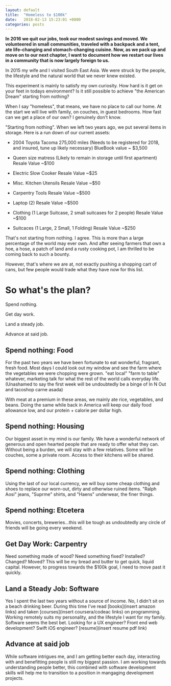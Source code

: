 ```yaml
---
layout: default
title:  "Homeless to $100k"
date:   2018-02-13 15:23:01 +0800
categories: posts
---
```



**In 2016 we quit our jobs, took our modest savings and moved. We volunteered 
in small communities, traveled with a backpack and a tent, ate life-changing 
and stomach-changing cuisine. Now, as we pack up and move on to our next 
chapter, I want to document how we restart our lives in a community that is now largely foreign to us.**

In 2015 my wife and I visited South East Asia. We were struck by the people, 
the lifestyle and the natural world that we never knew existed.

This experiment is mainly to satisfy my own curiosity. How hard is it get on 
your feet in todays environment? Is it still possible to achieve "the American 
Dream" starting from nothing?

When I say "homeless", that means, we have no place to call our home. At the 
start we will live with family, on couches, in guest bedrooms. How fast can we 
get a place of our own? I genuinely don't know. 

"Starting from nothing". When we left two years ago, we put several items in 
storage. Here is a run down of our current assets:

- 2004 Toyota Tacoma 275,000 miles (Needs to be registered for 2018, and 
insured, tune up likely necessary) 
BlueBook value ~ $3,500

- Queen size matress (Likely to remain in storage until first apartment) 
Resale Value ~$100

- Electric Slow Cooker
Resale Value ~$25

- Misc. Kitchen Utensils
Resale Value ~$50

- Carpentry Tools
Resale Value ~$500

- Laptop (2)
Resale Value ~$500

- Clothing (1 Large Suitcase, 2 small suitcases for 2 people)
Resale Value ~$100

- Suitcaces (1 Large, 2 Small, 1 Folding)
Resale Value ~$250  

That's not starting from nothing. I agree. This is more than a large 
percentage of the world may ever own. And after seeing farmers that own a hoe, 
a hose, a patch of land and a rusty cooking pot, I am thrilled to be coming 
back to such a bounty. 

However, that's where we are at, not exactly pushing a shopping cart of cans, 
but few people would trade what they have now for this list.

# So what's the plan?

Spend nothing. 

Get day work.

Land a steady job.

Advance at said job.


## Spend nothing: Food
For the past two years we have been fortunate to eat wonderful, fragrant, 
fresh food. Most days I could look out my window and see the farm where the 
vegetables we were chopping were grown. "eat local" "farm to table" whatever, 
marketing talk for what the rest of the world calls everyday life. (Unashamed to say the first week will be undoubtedly be a binge of In N Out and tacoshop carne asada)

With meat at a premium in these areas, we mainly ate rice, vegetables, and 
beans. Doing the same while back in America will keep our daily food allowance 
low, and our protein + calorie per dollar high.

## Spend nothing: Housing
Our biggest asset in my mind is our family. We have a wonderful network of generous and open hearted people that are ready to offer what they can. Without being a burden, we will stay with a few relatives. Some will be couches, some a private room. Access to their kitchens will be shared.

## Spend nothing: Clothing
Using the last of our local currency, we will buy some cheap clothing and shoes to replace our worn-out, dirty and otherwise ruined items. "Ralph Aosi" jeans, "Suprme" shirts, and "Haens" underwear, the finer things.


## Spend nothing: Etcetera
Movies, concerts, breweries...this will be tough as undoubtedly any circle of friends will be going every weekend.

## Get Day Work: Carpentry
Need something made of wood? Need something fixed? Installed? Changed? Moved? This will be my bread and butter to get quick, liquid capital. However, to progress towards the $100k goal, I need to move past it quickly.

## Land a Steady Job: Software
Yes I spent the last two years without a source of income. No, I didn't sit on a beach drinking beer. During this time I've read [books](insert amazon links) and taken [courses](insert coursera/codeac links) on programming. Working remotely suits my personality, and the lifestyle I want for my family. Software seems the best bet. Looking for a UX engineer? Front end web development? Swift iOS engineer? [resume](insert resume pdf link)

## Advance at said job
While software intrigues me, and I am getting better each day, interacting with and benefitting people is still my biggest passion. I am working towards understanding people better, this combined with software development skills will help me to transition to a position in mangaging development projects.








